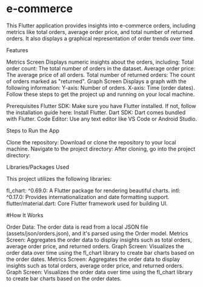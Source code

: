 # e-commerce
This Flutter application provides insights into e-commerce orders, including metrics like total orders, average order price, and total number of returned orders. It also displays a graphical representation of order trends over time.

Features

Metrics Screen Displays numeric insights about the orders, including: Total order count: The total number of orders in the dataset. Average order price: The average price of all orders. Total number of returned orders: The count of orders marked as "returned".
Graph Screen Displays a graph with the following information: Y-axis: Number of orders. X-axis: Time (order dates).
Follow these steps to get the project up and running on your local machine.

Prerequisites Flutter SDK: Make sure you have Flutter installed. If not, follow the installation guide here: Install Flutter. Dart SDK: Dart comes bundled with Flutter. Code Editor: Use any text editor like VS Code or Android Studio.

Steps to Run the App

Clone the repository: Download or clone the repository to your local machine. Navigate to the project directory: After cloning, go into the project directory:

Libraries/Packages Used

This project utilizes the following libraries:

fl_chart: ^0.69.0: A Flutter package for rendering beautiful charts. intl: ^0.17.0: Provides internationalization and date formatting support. flutter/material.dart: Core Flutter framework used for building UI.

#How It Works

Order Data: The order data is read from a local JSON file (assets/json/orders.json), and it's parsed using the Order model. Metrics Screen: Aggregates the order data to display insights such as total orders, average order price, and returned orders. 
Graph Screen: Visualizes the order data over time using the fl_chart library to create bar charts based on the order dates. Metrics Screen: Aggregates the order data to display insights such as total orders, average order price, and returned orders. Graph Screen: Visualizes the order data over time using the fl_chart library to create bar charts based on the order dates.
